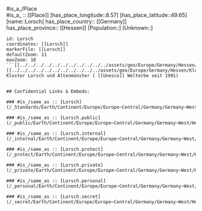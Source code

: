 ﻿---
confidential: public
isDeleted: false
location:
- 49.65
- 8.57
mapmarker: city
mapzoom:
- 7
- 12
SpocWebEntityId: 32099
tags:
- geo/City
type: City
---

#is_a_/Place  
#is_a_ :: [[Place]] 
[has_place_longitude::8.57] 
[has_place_latitude::49.65] 
[name::Lorsch] 
has_place_country:: [[Germany]]  
has_place_province:: [[Hessen]] 
[Population::] 
[Unknown::] 


```leaflet
id: Lorsch
coordinates: [[Lorsch]] 
markerFile: [[Lorsch]] 
defaultZoom: 11 
maxZoom: 18
```[[../../../../../../../../../../../assets/geo/Europe/Germany/Hessen/Kloster_Lorsch.webp]]![[../../../../../../../../../../../assets/geo/Europe/Germany/Hessen/Kloster_Lorsch.webp]]] 
Kloster Lorsch und Altenmünster ( [[Unesco]] Welterbe seit 1991)


## Confidential Links & Embeds: 

### #is_/same_as :: [Lorsch](/_Standards/Earth/Continent/Europe/Europe~Central/Germany/Germany~West/Hessen/counties~Hessen/Bergstraße/cities~Bergstraße/Lorsch.md) 

### #is_/same_as :: [Lorsch.public](/_public/Earth/Continent/Europe/Europe~Central/Germany/Germany~West/Hessen/counties~Hessen/Bergstraße/cities~Bergstraße/Lorsch.public.md) 

### #is_/same_as :: [Lorsch.internal](/_internal/Earth/Continent/Europe/Europe~Central/Germany/Germany~West/Hessen/counties~Hessen/Bergstraße/cities~Bergstraße/Lorsch.internal.md) 

### #is_/same_as :: [Lorsch.protect](/_protect/Earth/Continent/Europe/Europe~Central/Germany/Germany~West/Hessen/counties~Hessen/Bergstraße/cities~Bergstraße/Lorsch.protect.md) 

### #is_/same_as :: [Lorsch.private](/_private/Earth/Continent/Europe/Europe~Central/Germany/Germany~West/Hessen/counties~Hessen/Bergstraße/cities~Bergstraße/Lorsch.private.md) 

### #is_/same_as :: [Lorsch.personal](/_personal/Earth/Continent/Europe/Europe~Central/Germany/Germany~West/Hessen/counties~Hessen/Bergstraße/cities~Bergstraße/Lorsch.personal.md) 

### #is_/same_as :: [Lorsch.secret](/_secret/Earth/Continent/Europe/Europe~Central/Germany/Germany~West/Hessen/counties~Hessen/Bergstraße/cities~Bergstraße/Lorsch.secret.md)

